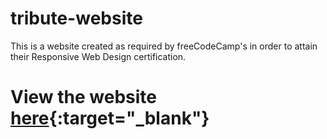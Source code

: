 # tribute-website

This is a website created as required by freeCodeCamp's in order to attain their Responsive Web Design certification. 

# View the website [here](https://ziwei531.github.io/fcc-tribute-website){:target="_blank"}
